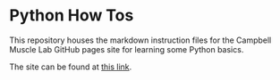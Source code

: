 # Python How Tos

This repository houses the markdown instruction files for the Campbell Muscle Lab GitHub pages site for learning some Python basics.

The site can be found at [this link](https://campbell-muscle-lab.github.io/howtos_Python/).